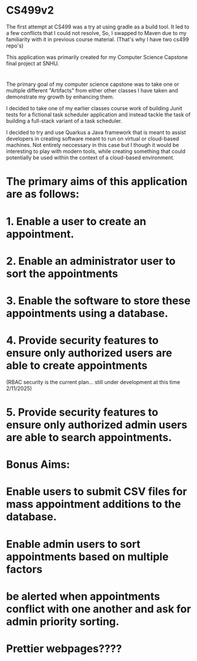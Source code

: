 # CS499v2
The first attempt at CS499 was a try at using gradle as a build tool. It led to a few conflicts that I could not resolve,
So, I swapped to Maven due to my familiarity with it in previous course material. (That's why I have two cs499 repo's)

This application was primarily created for my Computer Science Capstone final project at SNHU.
#
The primary goal of my computer science capstone was to take one or multiple different "Artifacts" from either other classes 
I have taken and demonstrate my growth by enhancing them.

I decided to take one of my earlier classes course work of building Junit tests for a fictional task scheduler application and
instead tackle the task of building a full-stack variant of a task scheduler.

I decided to try and use Quarkus a Java framework that is meant to assist developers in creating software meant to run on virtual or cloud-based machines.
Not entirely neccessary in this case but I though it would be interesting to play with modern tools, while creating something that could potentially be used within the context
of a cloud-based environment.

# The primary aims of this application are as follows:
# 1. Enable a user to create an appointment.
# 2. Enable an administrator user to sort the appointments
# 3. Enable the software to store these appointments using a database.
# 4. Provide security features to ensure only authorized users are able to create appointments 
(RBAC security is the current plan... still under development at this time 2/11/2025)
# 5. Provide security features to ensure only authorized admin users are able to search appointments.

# Bonus Aims:
# Enable users to submit CSV files for mass appointment additions to the database.
# Enable admin users to sort appointments based on multiple factors 
# be alerted when appointments conflict with one another and ask for admin priority sorting.
# Prettier webpages????
